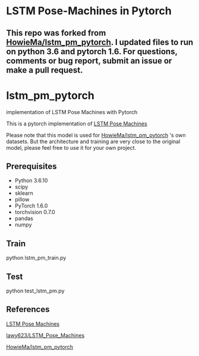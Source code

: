 # LSTM Pose-Machines in Pytorch

This repo was forked from [HowieMa/lstm_pm_pytorch](https://github.com/HowieMa/lstm_pm_pytorch).
I updated files to run on python 3.6 and pytorch 1.6.
For questions, comments or bug report, submit an issue or make a pull request.
-----
# lstm_pm_pytorch

implementation of LSTM Pose Machines with Pytorch

This is a pytorch implementation of [LSTM Pose Machines](https://arxiv.org/pdf/1712.06316.pdf)

Please note that this model is used for [HowieMa/lstm_pm_pytorch](https://github.com/HowieMa/lstm_pm_pytorch) 's own datasets. But the architecture and training are very close to the original model, please feel free to use it for your own project.

## Prerequisites
* Python 3.6.10
* scipy
* sklearn
* pillow
* PyTorch 1.6.0
* torchvision 0.7.0
* pandas
* numpy


## Train
python lstm_pm_train.py


## Test
python test_lstm_pm.py


## References
[LSTM Pose Machines](https://arxiv.org/pdf/1712.06316.pdf)

[lawy623/LSTM_Pose_Machines](https://github.com/lawy623/LSTM_Pose_Machines)

[HowieMa/lstm_pm_pytorch](https://github.com/HowieMa/lstm_pm_pytorch)

